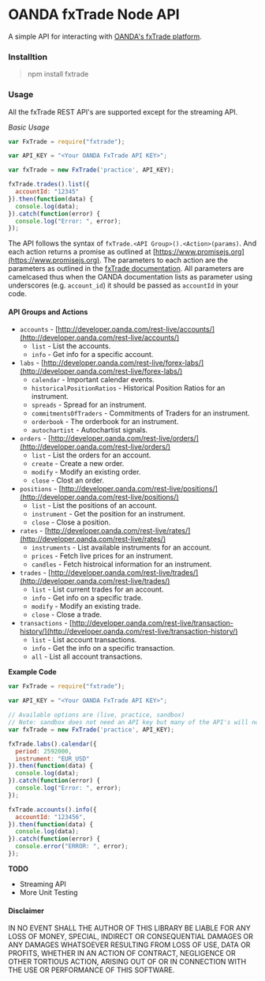 # OANDA fxTrade Node API
A simple API for interacting with [OANDA's fxTrade platform](http://developer.oanda.com/rest-live/development-guide/).

### Installtion
> npm install fxtrade

### Usage
All the fxTrade REST API's are supported except for the streaming API.

*Basic Usage*
```javascript
var FxTrade = require("fxtrade");

var API_KEY = "<Your OANDA FxTrade API KEY>";

var fxTrade = new FxTrade('practice', API_KEY);

fxTrade.trades().list({
  accountId: "12345"
}).then(function(data) {
  console.log(data);
}).catch(function(error) {
  console.log("Error: ", error);
});
```

The API follows the syntax of `fxTrade.<API Group>().<Action>(params)`. And each action returns a promise as outlined at [https://www.promisejs.org](https://www.promisejs.org). The parameters to each action are the parameters as outlined in the [fxTrade documentation](http://developer.oanda.com/rest-live/development-guide/). All parameters are camelcased thus when the OANDA documentation lists as parameter using underscores (e.g. `account_id`) it should be passed as `accountId` in your code.

#### API Groups and Actions
- `accounts` - [http://developer.oanda.com/rest-live/accounts/](http://developer.oanda.com/rest-live/accounts/)
  - `list` - List the accounts.
  - `info` - Get info for a specific account.
- `labs` - [http://developer.oanda.com/rest-live/forex-labs/](http://developer.oanda.com/rest-live/forex-labs/)
  - `calendar` - Important calendar events.
  - `historicalPositionRatios` - Historical Position Ratios for an instrument.
  - `spreads` - Spread for an instrument.
  - `commitmentsOfTraders` - Commitments of Traders for an instrument.
  - `orderbook` - The orderbook for an instrument.
  - `autochartist` - Autochartist signals.
- `orders` - [http://developer.oanda.com/rest-live/orders/](http://developer.oanda.com/rest-live/orders/)
  - `list` - List the orders for an account.
  - `create` - Create a new order.
  - `modify` - Modify an existing order.
  - `close` - Clost an order.
- `positions` - [http://developer.oanda.com/rest-live/positions/](http://developer.oanda.com/rest-live/positions/)
  - `list` - List the positions of an account.
  - `instrument` - Get the position for an instrument.
  - `close` - Close a position.
- `rates` - [http://developer.oanda.com/rest-live/rates/](http://developer.oanda.com/rest-live/rates/)
  - `instruments` - List available instruments for an account.
  - `prices` - Fetch live prices for an instrument.
  - `candles` - Fetch histroical information for an instrument.
- `trades` - [http://developer.oanda.com/rest-live/trades/](http://developer.oanda.com/rest-live/trades/)
  - `list` - List current trades for an account.
  - `info` - Get info on a specific trade.
  - `modify` - Modify an existing trade.
  - `close` - Close a trade.
- `transactions` - [http://developer.oanda.com/rest-live/transaction-history/](http://developer.oanda.com/rest-live/transaction-history/)
  - `list` - List account transactions.
  - `info` - Get the info on a specific transaction.
  - `all` - List all account transactions.

**Example Code**
```javascript
var FxTrade = require("fxtrade");

var API_KEY = "<Your OANDA FxTrade API KEY>";

// Available options are (live, practice, sandbox)
// Note: sandbox does not need an API key but many of the API's will not work
var fxTrade = new FxTrade('practice', API_KEY);

fxTrade.labs().calendar({
  period: 2592000,
  instrument: "EUR_USD"
}).then(function(data) {
  console.log(data);
}).catch(function(error) {
  console.log("Error: ", error);
});

fxTrade.accounts().info({
  accountId: "123456",
}).then(function(data) {
  console.log(data);
}).catch(function(error) {
  console.error("ERROR: ", error);
});
```

**TODO**
- Streaming API
- More Unit Testing

#### Disclaimer
IN NO EVENT SHALL THE AUTHOR OF THIS LIBRARY BE LIABLE FOR ANY LOSS OF MONEY, SPECIAL, INDIRECT OR CONSEQUENTIAL DAMAGES OR ANY DAMAGES WHATSOEVER RESULTING FROM LOSS OF USE, DATA OR PROFITS, WHETHER IN AN ACTION OF CONTRACT, NEGLIGENCE OR OTHER TORTIOUS ACTION, ARISING OUT OF OR IN CONNECTION WITH THE USE OR PERFORMANCE OF THIS SOFTWARE.
